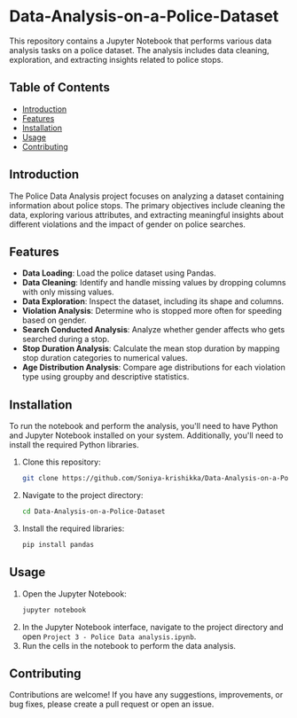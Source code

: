 # Data-Analysis-on-a-Police-Dataset

This repository contains a Jupyter Notebook that performs various data analysis tasks on a police dataset. The analysis includes data cleaning, exploration, and extracting insights related to police stops.

## Table of Contents

- [Introduction](#introduction)
- [Features](#features)
- [Installation](#installation)
- [Usage](#usage)
- [Contributing](#contributing)

## Introduction

The Police Data Analysis project focuses on analyzing a dataset containing information about police stops. The primary objectives include cleaning the data, exploring various attributes, and extracting meaningful insights about different violations and the impact of gender on police searches.

## Features

- **Data Loading**: Load the police dataset using Pandas.
- **Data Cleaning**: Identify and handle missing values by dropping columns with only missing values.
- **Data Exploration**: Inspect the dataset, including its shape and columns.
- **Violation Analysis**: Determine who is stopped more often for speeding based on gender.
- **Search Conducted Analysis**: Analyze whether gender affects who gets searched during a stop.
- **Stop Duration Analysis**: Calculate the mean stop duration by mapping stop duration categories to numerical values.
- **Age Distribution Analysis**: Compare age distributions for each violation type using groupby and descriptive statistics.

## Installation

To run the notebook and perform the analysis, you'll need to have Python and Jupyter Notebook installed on your system. Additionally, you'll need to install the required Python libraries.

1. Clone this repository:
    ```bash
    git clone https://github.com/Soniya-krishikka/Data-Analysis-on-a-Police-Dataset.git
    ```
2. Navigate to the project directory:
    ```bash
    cd Data-Analysis-on-a-Police-Dataset
    ```
3. Install the required libraries:
    ```bash
    pip install pandas
    ```

## Usage

1. Open the Jupyter Notebook:
    ```bash
    jupyter notebook
    ```
2. In the Jupyter Notebook interface, navigate to the project directory and open `Project 3 - Police Data analysis.ipynb`.
3. Run the cells in the notebook to perform the data analysis.

## Contributing

Contributions are welcome! If you have any suggestions, improvements, or bug fixes, please create a pull request or open an issue.

